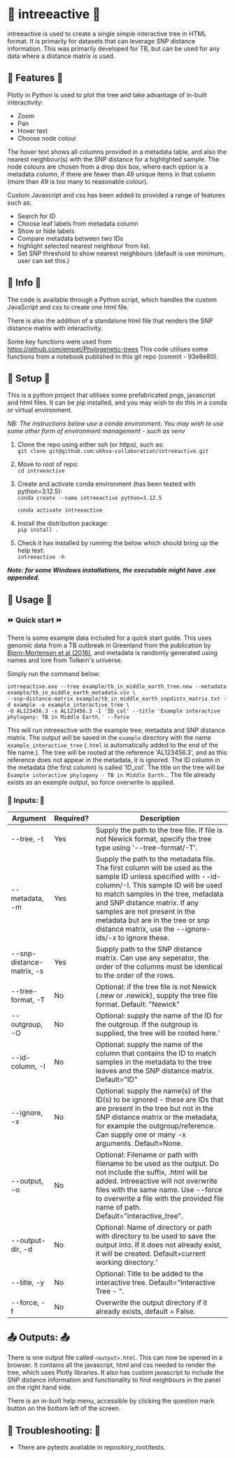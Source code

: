# 🌲 intreeactive 🌲

intreeactive is used to create a single simple interactive tree in HTML format. It is primarily for
datasets that can leverage SNP distance information. This was primarily developed for TB, but can be
used for any data where a distance matrix is used.

## 🌵 Features 🌵

Plotly in Python is used to plot the tree and take advantage of in-built
interactivity:

- Zoom
- Pan
- Hover text
- Choose node colour

The hover text shows all columns provided in a metadata table, and also the
nearest neighbour(s) with the SNP distance for a highlighted sample.
The node colours are chosen from a drop dox box, where each option is a metadata
column, if there are fewer than 49 unique items in that column (more than 49 is
too many to reasonable colour).

Custom Javascript and css has been added to provided a range of features such
as:

- Search for ID
- Choose leaf labels from metadata column
- Show or hide labels
- Compare metadata between two IDs
- highlight selected nearest neighbour from list.
- Set SNP threshold to show nearest neighbours (default is use minimum, user
  can set this.)

## 🌱 Info 🌱

The code is available through a Python script, which handles the custom
JavaScript and css to create one html file.

There is also the addition of a standalone html file that renders the SNP
distance matrix with interactivity.

Some key functions were used from https://github.com/empet/Phylogenetic-trees
This code utilises some functions from a notebook published in this git repo
(commit - 93e8e80).

## 🔧 Setup 🔧

This is a python project that utilises some prefabricated pngs, javascript and html files. It can be pip installed,
and you may wish to do this in a conda or virtual environment.

*NB: The instructions below use a conda environment. You may wish to use some other form of environment management -
such as venv*

1. Clone the repo using either ssh (or https), such as:  
   `git clone git@github.com:ukhsa-collaboration/intreeactive.git`

2. Move to root of repo:  
   `cd intreeactive`

3. Create and activate conda environment (has been tested with python=3.12.5):  
   `conda create --name intreeactive python=3.12.5`

   `conda activate intreeactive`

4. Install the distribution package:   
   `pip install .`

5. Check it has installed by running the below which should bring up the help text:  
   `intreeactive -h`

***Note: for some Windows installations, the executable might have .exe appended.***

## 🏁 Usage 🏁

### ⏩ Quick start ⏩

There is some example data included for a quick start guide. This uses genomic data from a TB outbreak in Greenland from
the publication by [Bjorn-Mortensen et al (2016)](https://www.nature.com/articles/srep33180#MOESM3), and metadata is
randomly generated using names and lore from Tolkein's universe.

Simply run the command below:

```
intreeactive.exe --tree example/tb_in_middle_earth_tree.new --metadata example/tb_in_middle_earth_metadata.csv \
--snp-distance-matrix example/tb_in_middle_earth_snpdists_matrix.txt -d example -o example_interactive_tree \
-O AL123456.3 -x AL123456.3 -I 'ID_col' --title 'Example interactive phylogeny: TB in Middle Earth.' --force
```

This will run intreeactive with the example tree, metadata and SNP distance matrix. The output will be saved in the
`example` directory with the name `example_interactive_tree` (`.html` is automatically added to the end of the file
name.). The tree will be rooted at the reference 'AL123456.3', and as this reference does not appear in the metadata,
it is ignored. The ID column in the metadata (the first column) is called 'ID_col'. The title on the tree will
be `Example interactive phylogeny - TB in Middle Earth.`. The file already
exists as an example output, so force overwrite is applied.

### 📃 Inputs: 📃

| Argument                  | Required? | Description                                                                                                                                                                                                                                                                                                                                                |
|---------------------------|-----------|------------------------------------------------------------------------------------------------------------------------------------------------------------------------------------------------------------------------------------------------------------------------------------------------------------------------------------------------------------|
| --tree, -t                | Yes       | Supply the path to the tree file. If file is not Newick format, specify the tree type using '--tree-format/-T'.                                                                                                                                                                                                                                            |
| --metadata, -m            | Yes       | Supply the path to the metadata file. The first column will be used as the sample ID unless specified with --id-column/-I. This sample ID will be used to match samples in the tree, metadata and SNP distance matrix. If any samples are not present in the metadata but are in the tree or snp distance matrix, use the --ignore-ids/-x to ignore these. |
| --snp-distance-matrix, -s | Yes       | Supply path to the SNP distance matrix. Can use any seperator, the order of the columns must be identical to the order of the rows.                                                                                                                                                                                                                        |
| --tree-format, -T         | No        | Optional: if the tree file is not Newick (.new or .newick), supply the tree file format. Default: "Newick"                                                                                                                                                                                                                                                 |
| --outgroup, -O            | No        | Optional: supply the name of the ID for the outgroup. If the outgroup is supplied, the tree will be rooted here.'                                                                                                                                                                                                                                          |
| --id-column, -I           | No        | Optional: supply the name of the column that contains the ID to match samples in the metadata to the tree leaves and the SNP distance matrix. Default="ID"                                                                                                                                                                                                 |
| --ignore, -x              | No        | Optional: supply the name(s) of the ID(s) to be ignored - these are IDs that are present in the tree but not in the SNP distance matrix or the metadata, for example the outgroup/reference. Can supply one or many -x arguments. Default=None.                                                                                                            |
| --output, -o              | No        | Optional: Filename or path with filename to be used as the output. Do not include the suffix, .html will be added. Intreeactive will not overwrite files with the same name. Use --force to overwrite a file with the provided file name of path. Default="interactive_tree".                                                                              |
| --output-dir, -d          | No        | Optional: Name of directory or path with directory to be used to save the output into. If it does not already exist, it will be created. Default=current working directory.'                                                                                                                                                                               |
| --title, -y               | No        | Optional: Title to be added to the interactive tree. Default="Interactive Tree - <date today>".                                                                                                                                                                                                                                                            |
| --force, -f               | No        | Overwrite the output directory if it already exists, default = False.                                                                                                                                                                                                                                                                                      |

## 📤 Outputs: 📤

There is one output file called `<output>.html`. This can now be opened in a browser. It contains all the javascript,
html and css needed to render the tree, which uses Plotly libraries. It also has custom javascript to include the SNP
distance information and functionality to find neighbours in the panel on the right hand side.

There is an in-built help menu, accessible by clicking the question mark button on the bottom left of the screen.

## 🔨 Troubleshooting: 🔨

- There are pytests available in repository_root/tests. 
